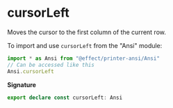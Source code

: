 # cursorLeft

Moves the cursor to the first column of the current row.

To import and use `cursorLeft` from the "Ansi" module:

```ts
import * as Ansi from "@effect/printer-ansi/Ansi"
// Can be accessed like this
Ansi.cursorLeft
```

**Signature**

```ts
export declare const cursorLeft: Ansi
```
